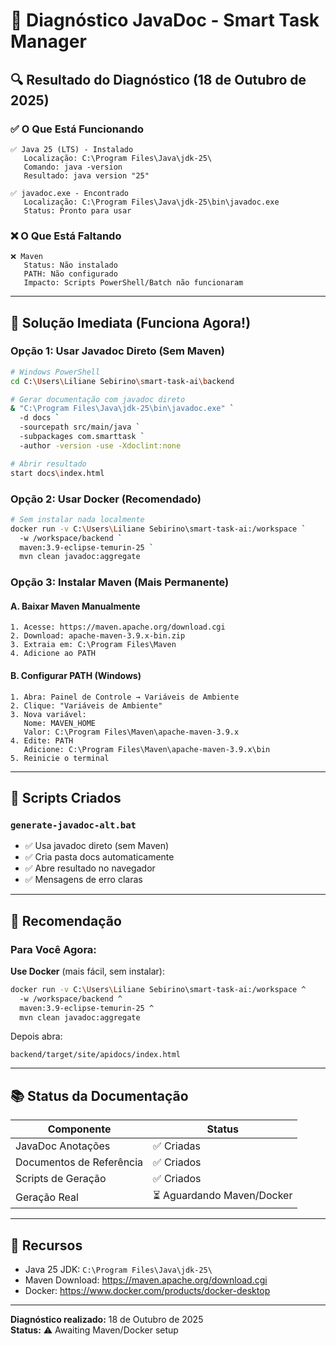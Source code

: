 # 🔧 Diagnóstico JavaDoc - Smart Task Manager

## 🔍 Resultado do Diagnóstico (18 de Outubro de 2025)

### ✅ O Que Está Funcionando

```
✅ Java 25 (LTS) - Instalado
   Localização: C:\Program Files\Java\jdk-25\
   Comando: java -version
   Resultado: java version "25"

✅ javadoc.exe - Encontrado
   Localização: C:\Program Files\Java\jdk-25\bin\javadoc.exe
   Status: Pronto para usar
```

### ❌ O Que Está Faltando

```
❌ Maven
   Status: Não instalado
   PATH: Não configurado
   Impacto: Scripts PowerShell/Batch não funcionaram
```

---

## 🚀 Solução Imediata (Funciona Agora!)

### Opção 1: Usar Javadoc Direto (Sem Maven)

```bash
# Windows PowerShell
cd C:\Users\Liliane Sebirino\smart-task-ai\backend

# Gerar documentação com javadoc direto
& "C:\Program Files\Java\jdk-25\bin\javadoc.exe" `
  -d docs `
  -sourcepath src/main/java `
  -subpackages com.smarttask `
  -author -version -use -Xdoclint:none

# Abrir resultado
start docs\index.html
```

### Opção 2: Usar Docker (Recomendado)

```bash
# Sem instalar nada localmente
docker run -v C:\Users\Liliane Sebirino\smart-task-ai:/workspace `
  -w /workspace/backend `
  maven:3.9-eclipse-temurin-25 `
  mvn clean javadoc:aggregate
```

### Opção 3: Instalar Maven (Mais Permanente)

#### A. Baixar Maven Manualmente

```
1. Acesse: https://maven.apache.org/download.cgi
2. Download: apache-maven-3.9.x-bin.zip
3. Extraia em: C:\Program Files\Maven
4. Adicione ao PATH
```

#### B. Configurar PATH (Windows)

```
1. Abra: Painel de Controle → Variáveis de Ambiente
2. Clique: "Variáveis de Ambiente"
3. Nova variável:
   Nome: MAVEN_HOME
   Valor: C:\Program Files\Maven\apache-maven-3.9.x
4. Edite: PATH
   Adicione: C:\Program Files\Maven\apache-maven-3.9.x\bin
5. Reinicie o terminal
```

---

## 📝 Scripts Criados

### `generate-javadoc-alt.bat`
- ✅ Usa javadoc direto (sem Maven)
- ✅ Cria pasta docs automaticamente
- ✅ Abre resultado no navegador
- ✅ Mensagens de erro claras

---

## 🎯 Recomendação

### Para Você Agora:

**Use Docker** (mais fácil, sem instalar):
```bash
docker run -v C:\Users\Liliane Sebirino\smart-task-ai:/workspace ^
  -w /workspace/backend ^
  maven:3.9-eclipse-temurin-25 ^
  mvn clean javadoc:aggregate
```

Depois abra:
```
backend/target/site/apidocs/index.html
```

---

## 📚 Status da Documentação

| Componente | Status |
|-----------|--------|
| JavaDoc Anotações | ✅ Criadas |
| Documentos de Referência | ✅ Criados |
| Scripts de Geração | ✅ Criados |
| Geração Real | ⏳ Aguardando Maven/Docker |

---

## 🔗 Recursos

- Java 25 JDK: `C:\Program Files\Java\jdk-25\`
- Maven Download: https://maven.apache.org/download.cgi
- Docker: https://www.docker.com/products/docker-desktop

---

**Diagnóstico realizado:** 18 de Outubro de 2025  
**Status:** ⚠️ Awaiting Maven/Docker setup
